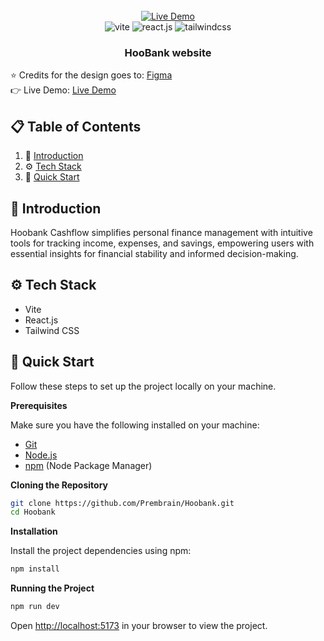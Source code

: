 <div align="center">
  <br />
    <a href="https://hoobankcashflow.netlify.app/" target="_blank">
      <img src="https://i.ibb.co/SKHgzVL/background-Hoobank.png" alt="Live Demo">
    </a>
  <br />

  <div>
    <img src="https://img.shields.io/badge/-Vite-black?style=for-the-badge&logoColor=white&logo=vite&color=646CFF" alt="vite" />
    <img src="https://img.shields.io/badge/-React_JS-black?style=for-the-badge&logoColor=white&logo=react&color=61DAFB" alt="react.js" />
    <img src="https://img.shields.io/badge/-Tailwind_CSS-black?style=for-the-badge&logoColor=white&logo=tailwindcss&color=06B6D4" alt="tailwindcss" />
  </div>

  <h3 align="center">HooBank website</h3>
</div>

⭐ Credits for the design goes to:  <a href='https://www.figma.com/design/bUGIPys15E78w9bs1l4tgS/HooBank?node-id=310-485&t=9BBtp6mFwaS1IT4G-0' target="_blank">Figma</a>
<br />
👉 Live Demo: <a href='https://hoobankcashflow.netlify.app/' target="_blank">Live Demo</a>

## 📋 <a name="table">Table of Contents</a>

1. 🤖 [Introduction](#introduction)
2. ⚙️ [Tech Stack](#tech-stack)
3. 🤸 [Quick Start](#quick-start)

## <a name="introduction">🤖 Introduction</a>

Hoobank Cashflow simplifies personal finance management with intuitive tools for tracking income, expenses, and savings, empowering users with essential insights for financial stability and informed decision-making.

## <a name="tech-stack">⚙️ Tech Stack</a>

- Vite
- React.js
- Tailwind CSS

## <a name="quick-start">🤸 Quick Start</a>

Follow these steps to set up the project locally on your machine.

**Prerequisites**

Make sure you have the following installed on your machine:

- [Git](https://git-scm.com/)
- [Node.js](https://nodejs.org/en)
- [npm](https://www.npmjs.com/) (Node Package Manager)

**Cloning the Repository**

```bash
git clone https://github.com/Prembrain/Hoobank.git
cd Hoobank
```

**Installation**

Install the project dependencies using npm:

```bash
npm install
```

**Running the Project**

```bash
npm run dev
```

Open [http://localhost:5173](http://localhost:5173) in your browser to view the project.
